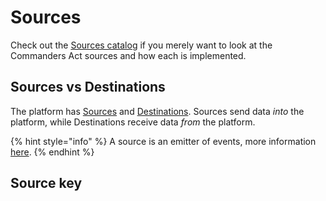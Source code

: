 # Sources

Check out the [Sources catalog](sources-catalog/) if you merely want to look at the Commanders Act sources and how each is implemented.

## Sources vs Destinations <a href="#sources-vs-destinations" id="sources-vs-destinations"></a>

The platform has [Sources](./) and [Destinations](../destinations/). Sources send data _into_ the platform, while Destinations receive data _from_ the platform.

{% hint style="info" %}
A source is an emitter of events, more information [here](../../getting-started/concepts/#source).
{% endhint %}

## Source key


